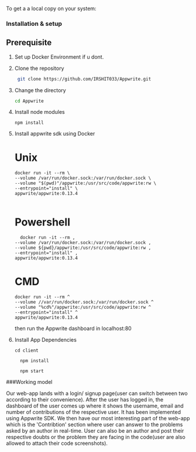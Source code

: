 To get a a local copy on your system:

### Installation & setup

## Prerequisite

1. Set up Docker Environment if u dont.


1. Clone the repository
  
    ```bash
     git clone https://github.com/IRSHIT033/Appwrite.git
     ```
2. Change the directory
    ```bash
    cd Appwrite
    ```
3. Install node modules
    ```
    npm install
    ```
4. Install appwrite sdk using Docker
    # Unix
    ```
    docker run -it --rm \
    --volume /var/run/docker.sock:/var/run/docker.sock \
    --volume "$(pwd)"/appwrite:/usr/src/code/appwrite:rw \
    --entrypoint="install" \
    appwrite/appwrite:0.13.4
     
    ```
    # Powershell
    ```
      docker run -it --rm ,
    --volume /var/run/docker.sock:/var/run/docker.sock ,
    --volume ${pwd}/appwrite:/usr/src/code/appwrite:rw ,
    --entrypoint="install" ,
    appwrite/appwrite:0.13.4
    ```
    
    # CMD 
    ```
    docker run -it --rm ^
    --volume //var/run/docker.sock:/var/run/docker.sock ^
    --volume "%cd%"/appwrite:/usr/src/code/appwrite:rw ^
    --entrypoint="install" ^
    appwrite/appwrite:0.13.4
    ```
    
    then run the Appwrite dashboard in localhost:80 
    
 5. Install App Dependencies
     ```
     cd client
     ```  
    ```
      npm install
    ```
    ```
      npm start
    ```




###Working model

Our web-app lands with a login/ signup page(user can switch between two according to their convenience). After the user has logged in, the dashboard of the user comes up where it shows the username, email and number of contributions of the respective user. It has been implemented using Appwrite SDK. We then have our most interesting part of the web-app which is the 'Contribtion' section where user can answer to the problems asked by an author in real-time. User can also be an author and post their respective doubts or the problem they are facing in the code(user are also allowed to attach their code screenshots).

